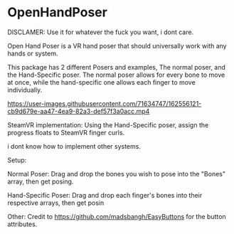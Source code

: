 # OpenHandPoser

DISCLAMER:
Use it for whatever the fuck you want, i dont care.

Open Hand Poser is a VR hand poser that should universally work with any hands or system.

This package has 2 different Posers and examples, The normal poser, and the Hand-Specific poser. The normal poser allows for every bone to move at once, while the hand-specific one allows each finger to move individually.

https://user-images.githubusercontent.com/71634747/162556121-cb9d679e-aa47-4ea9-82a3-def57f3a0acc.mp4


SteamVR implementation:
Using the Hand-Specific poser, assign the progress floats to SteamVR finger curls.

i dont know how to implement other systems.

Setup:

  Normal Poser:
    Drag and drop the bones you wish to pose into the "Bones" array, then get posing.

  Hand-Specific Poser:
    Drag and drop each finger's bones into their respective arrays, then get posin
    
Other:
Credit to https://github.com/madsbangh/EasyButtons for the button attributes.
